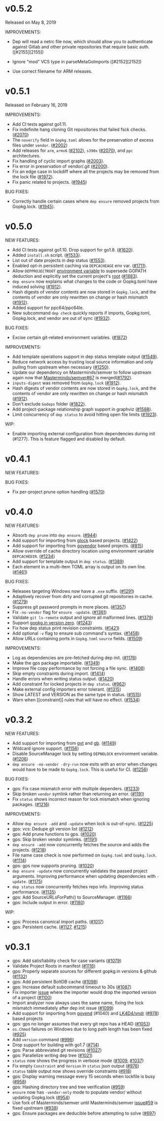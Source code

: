 # v0.5.2

Released on May 8, 2019

IMPROVEMENTS:

* Dep will read a netrc file now, which should allow you to authenticate against
  Gitlab and other private repositories that require basic auth. ([#2155][2155])

* Ignore "mod" VCS type in parseMetaGoImports ([#2152][2152])

* Use correct filename for ARM releases.

# v0.5.1

Released on February 16, 2019

IMPROVEMENTS:

* Add CI tests against go1.11.
* Fix indefinite hang cloning Git repositories that failed fsck checks. ([#2070][2070])
* The `noverify` field in `Gopkg.toml` allows for the preservation of excess files under `vendor`. ([#2002](https://github.com/integration-system/dep/issue/2002))
* Add releases for `arm`, `armv6` ([#2102][2102]), `s390x` ([#2070][2070]), and `ppc` architectures.
* Fix handling of cyclic import graphs ([#2003][2003]).
* Fix error in preservation of vendor/.git ([#2000][2000]).
* Fix an edge case in lockdiff where all the projects may be removed from the lock file ([#1972][1972]).
* Fix panic related to projects. ([#1945][1945])

[2102]: https://github.com/integration-system/dep/pull/2102
[2070]: https://github.com/integration-system/dep/pull/2070
[2000]: https://github.com/integration-system/dep/pull/2000
[1981]: https://github.com/integration-system/dep/pull/1981
[2003]: https://github.com/integration-system/dep/pull/2003
[1972]: https://github.com/integration-system/dep/pull/1972
[1945]: https://github.com/integration-system/dep/pull/1945

BUG FIXES:

* Correctly handle certain cases where `dep ensure` removed projects from Gopkg.lock. ([#1945](https://github.com/integration-system/dep/issue/1945)).

# v0.5.0

NEW FEATURES:

* Add CI tests against go1.10. Drop support for go1.8. ([#1620](https://github.com/integration-system/dep/pull/1620)).
* Added `install.sh` script. ([#1533](https://github.com/integration-system/dep/pull/1533)).
* List out of date projects in dep status ([#1553](https://github.com/integration-system/dep/pull/1553)).
* Enabled opt-in persistent caching via `DEPCACHEAGE` env var. ([#1711](https://github.com/integration-system/dep/pull/1711)).
* Allow `DEPPROJECTROOT` [environment variable](https://golang.github.io/dep/docs/env-vars.html#depprojectroot) to supersede GOPATH deduction and explicitly set the current project's [root](https://golang.github.io/dep/docs/glossary.html#project-root) ([#1883](https://github.com/integration-system/dep/pull/1883)).
* `dep ensure` now explains what changes to the code or Gopkg.toml have induced solving ([#1912](https://github.com/integration-system/dep/pull/1912)).
* Hash digests of vendor contents are now stored in `Gopkg.lock`, and the contents of vendor are only rewritten on change or hash mismatch ([#1912](https://github.com/integration-system/dep/pull/1912)).
* Added support for ppc64/ppc64le.
* New subcommand `dep check` quickly reports if imports, Gopkg.toml, Gopkg.lock, and vendor are out of sync ([#1932](https://github.com/integration-system/dep/pull/1932)).

BUG FIXES:

* Excise certain git-related environment variables. ([#1872](https://github.com/integration-system/dep/pull/1872))

IMPROVEMENTS:

* Add template operations support in dep status template output ([#1549](https://github.com/integration-system/dep/pull/1549)).
* Reduce network access by trusting local source information and only pulling from upstream when necessary ([#1250](https://github.com/integration-system/dep/pull/1250)).
* Update our dependency on Masterminds/semver to follow upstream again now that [Masterminds/semver#67](https://github.com/Masterminds/semver/pull/67) is merged([#1792](https://github.com/integration-system/dep/pull/1792)).
* `inputs-digest` was removed from `Gopkg.lock` ([#1912](https://github.com/integration-system/dep/pull/1912)).
* Hash digests of vendor contents are now stored in `Gopkg.lock`, and the contents of vendor are only rewritten on change or hash mismatch ([#1912](https://github.com/integration-system/dep/pull/1912)).
* Don't exclude `Godeps` folder ([#1822](https://github.com/integration-system/dep/issues/1822)).
* Add project-package relationship graph support in graphviz ([#1588](https://github.com/integration-system/dep/pull/1588)).
* Limit concurrency of `dep status` to avoid hitting open file limits ([#1923](https://github.com/integration-system/dep/issue/1923)).

WIP:
* Enable importing external configuration from dependencies during init (#1277). This is feature flagged and disabled by default.

# v0.4.1

NEW FEATURES:

BUG FIXES:

* Fix per-project prune option handling ([#1570](https://github.com/integration-system/dep/pull/1570))

# v0.4.0

NEW FEATURES:

* Absorb `dep prune` into `dep ensure`. ([#944](https://github.com/integration-system/dep/issues/944))
* Add support for importing from [glock](https://github.com/robfig/glock) based projects. ([#1422](https://github.com/integration-system/dep/pull/1422))
* Add support for importing from [govendor](https://github.com/kardianos/govendor) based projects. ([#815](https://github.com/integration-system/dep/pull/815))
* Allow override of cache directory location using environment variable `DEPCACHEDIR`. ([#1234](https://github.com/integration-system/dep/pull/1234))
* Add support for template output in `dep status`. ([#1389](https://github.com/integration-system/dep/pull/1389))
* Each element in a multi-item TOML array is output on its own line. ([#1461](https://github.com/integration-system/dep/pull/1461))

BUG FIXES:

* Releases targeting Windows now have a `.exe` suffix. ([#1291](https://github.com/integration-system/dep/pull/1291))
* Adaptively recover from dirty and corrupted git repositories in cache. ([#1279](https://github.com/integration-system/dep/pull/1279))
* Suppress git password prompts in more places. ([#1357](https://github.com/integration-system/dep/pull/1357))
* Fix `-no-vendor` flag for `ensure -update`. ([#1361](https://github.com/integration-system/dep/pull/1361))
* Validate `git ls-remote` output and ignore all malformed lines. ([#1379](https://github.com/integration-system/dep/pull/1379))
* Support [gopkg.in version zero](http://labix.org/gopkg.in#VersionZero). ([#1243](https://github.com/integration-system/dep/pull/1243))
* Fix how dep status print revision constraints. ([#1421](https://github.com/integration-system/dep/pull/1421))
* Add optional `-v` flag to ensure sub command's syntax. ([#1458](https://github.com/integration-system/dep/pull/1458))
* Allow URLs containing ports in `Gopkg.toml` `source` fields. ([#1509](https://github.com/integration-system/dep/pull/1509))

IMPROVEMENTS:

* Log as dependencies are pre-fetched during dep init. ([#1176](https://github.com/integration-system/dep/pull/1176))
* Make the gps package importable. ([#1349](https://github.com/integration-system/dep/pull/1349))
* Improve file copy performance by not forcing a file sync. ([#1408](https://github.com/integration-system/dep/pull/1408))
* Skip empty constraints during import. ([#1414](https://github.com/integration-system/dep/pull/1349))
* Handle errors when writing status output. ([#1420](https://github.com/integration-system/dep/pull/1420))
* Add constraint for locked projects in `dep status`. ([#962](https://github.com/integration-system/dep/pull/962))
* Make external config importers error tolerant. ([#1315](https://github.com/integration-system/dep/pull/1315))
* Show LATEST and VERSION as the same type in status. ([#1515](https://github.com/integration-system/dep/pull/1515))
* Warn when [[constraint]] rules that will have no effect. ([#1534](https://github.com/integration-system/dep/pull/1534))

# v0.3.2

NEW FEATURES:

* Add support for importing from [gvt](https://github.com/FiloSottile/gvt)
and [gb](https://godoc.org/github.com/constabulary/gb/cmd/gb-vendor).
([#1149](https://github.com/integration-system/dep/pull/1149))
* Wildcard ignore support. ([#1156](https://github.com/integration-system/dep/pull/1156))
* Disable SourceManager lock by setting `DEPNOLOCK` environment variable.
([#1206](https://github.com/integration-system/dep/pull/1206))
* `dep ensure -no-vendor -dry-run` now exits with an error when changes would
have to be made to `Gopkg.lock`. This is useful for CI. ([#1256](https://github.com/integration-system/dep/pull/1256))

BUG FIXES:

* gps: Fix case mismatch error with multiple dependers. ([#1233](https://github.com/integration-system/dep/pull/1233))
* Skip broken `vendor` symlink rather than returning an error. ([#1191](https://github.com/integration-system/dep/pull/1191))
* Fix `status` shows incorrect reason for lock mismatch when ignoring packages.
([#1216](https://github.com/integration-system/dep/pull/1216))

IMPROVEMENTS:

* Allow `dep ensure -add` and `-update` when lock is out-of-sync. ([#1225](https://github.com/integration-system/dep/pull/1225))
* gps: vcs: Dedupe git version list ([#1212](https://github.com/integration-system/dep/pull/1212))
* gps: Add prune functions to gps. ([#1020](https://github.com/integration-system/dep/pull/1020))
* gps: Skip broken vendor symlinks. ([#1191](https://github.com/integration-system/dep/pull/1191))
* `dep ensure -add` now concurrently fetches the source and adds the projects.
([#1218](https://github.com/integration-system/dep/pull/1218))
* File name case check is now performed on `Gopkg.toml` and `Gopkg.lock`.
([#1114](https://github.com/integration-system/dep/pull/1114))
* gps: gps now supports pruning. ([#1020](https://github.com/integration-system/dep/pull/1020))
* `dep ensure -update` now concurrently validates the passed project arguments.
Improving performance when updating dependencies with `-update`. ([#1175](https://github.com/integration-system/dep/pull/1175))
* `dep status` now concurrently fetches repo info. Improving status performance.
([#1135](https://github.com/integration-system/dep/pull/1135))
* gps: Add SourceURLsForPath() to SourceManager. ([#1166](https://github.com/integration-system/dep/pull/1166))
* gps: Include output in error. ([#1180](https://github.com/integration-system/dep/pull/1180))

WIP:

* gps: Process canonical import paths. ([#1017](https://github.com/integration-system/dep/pull/1017))
* gps: Persistent cache. ([#1127](https://github.com/integration-system/dep/pull/1127), [#1215](https://github.com/integration-system/dep/pull/1215))


# v0.3.1

* gps: Add satisfiability check for case variants ([#1079](https://github.com/integration-system/dep/pull/1079))
* Validate Project Roots in manifest ([#1116](https://github.com/integration-system/dep/pull/1116))
* gps: Properly separate sources for different gopkg.in versions & github
([#1132](https://github.com/integration-system/dep/pull/1132))
* gps: Add persistent BoltDB cache ([#1098](https://github.com/integration-system/dep/pull/1098))
* gps: Increase default subcommand timeout to 30s ([#1087](https://github.com/integration-system/dep/pull/1087))
* Fix importer [issue](https://github.com/integration-system/dep/issues/939) where the
importer would drop the imported version of a project ([#1100](https://github.com/integration-system/dep/pull/1100))
* Import analyzer now always uses the same name, fixing the lock mismatch
immediately after dep init issue ([#1099](https://github.com/integration-system/dep/pull/1099))
* Add support for importing from [govend](https://github.com/govend/govend)
(#1040) and [LK4D4/vndr](https://github.com/LK4D4/vndr) ([#978](https://github.com/integration-system/dep/pull/978)) based projects
* gps: gps no longer assumes that every git repo has a HEAD ([#1053](https://github.com/integration-system/dep/pull/1053))
* `os.Chmod` failures on Windows due to long path length has been fixed ([#925](https://github.com/integration-system/dep/pull/925))
* Add `version` command ([#996](https://github.com/integration-system/dep/pull/996))
* Drop support for building with go1.7 ([#714](https://github.com/integration-system/dep/pull/714))
* gps: Parse abbreviated git revisions ([#1027](https://github.com/integration-system/dep/pull/1027))
* gps: Parallelize writing dep tree ([#1021](https://github.com/integration-system/dep/pull/1021))
* `status` now shows the progress in verbose mode ([#1009](https://github.com/integration-system/dep/pull/1009), [#1037](https://github.com/integration-system/dep/pull/1037))
* Fix empty `Constraint` and `Version` in `status` json output ([#976](https://github.com/integration-system/dep/pull/976))
* `status` table output now shows override constraints ([#918](https://github.com/integration-system/dep/pull/918))
* gps: Display warning message every 15 seconds when lockfile is busy ([#958](https://github.com/integration-system/dep/pull/958))
* gps: Hashing directory tree and tree verification ([#959](https://github.com/integration-system/dep/pull/959))
* `ensure` now has `-vendor-only` mode to populate vendor/ without updating
Gopkg.lock ([#954](https://github.com/integration-system/dep/pull/954))
* Use fork of Masterminds/semver until
Masterminds/semver [issue#59](https://github.com/Masterminds/semver/issues/59)
is fixed upstream ([#938](https://github.com/integration-system/dep/pull/938))
* gps: Ensure packages are deducible before attempting to solve ([#697](https://github.com/integration-system/dep/pull/697))

